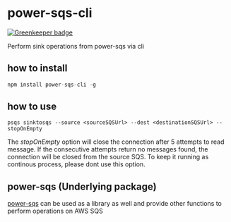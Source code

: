 # power-sqs-cli

[![Greenkeeper badge](https://badges.greenkeeper.io/singhs020/power-sqs-cli.svg)](https://greenkeeper.io/)

Perform sink operations from power-sqs via cli

## how to install
```javascript
npm install power-sqs-cli -g
```

## how to use

```shell
psqs sinktosqs --source <sourceSQSUrl> --dest <destinationSQSUrl> --stopOnEmpty
```

The *stopOnEmpty* option will close the connection after 5 attempts to read message. If the consecutive attempts return no messages found, the connection will be closed from the source SQS. To keep it running as continous process, please dont use this option.

## power-sqs (Underlying package)
[power-sqs](https://www.npmjs.com/package/power-sqs) can be used as a library as well and provide other functions to perform operations on AWS SQS
